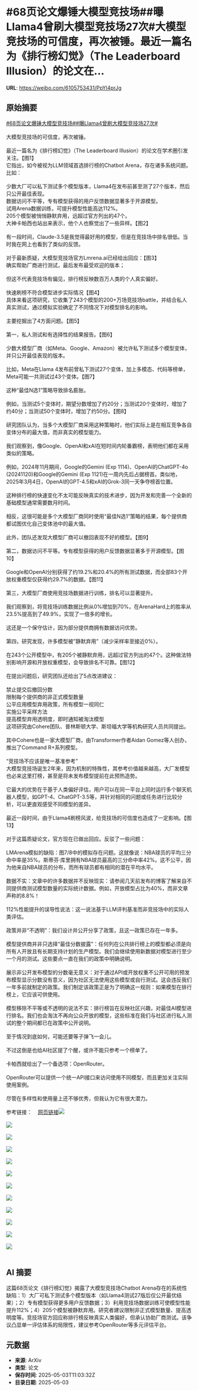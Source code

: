 # #68页论文爆锤大模型竞技场##曝Llama4曾刷大模型竞技场27次#大模型竞技场的可信度，再次被锤。最近一篇名为《排行榜幻觉》（The Leaderboard Illusion）的论文在...

**URL**: https://weibo.com/6105753431/PpYl4prJg

## 原始摘要

<a href="https://m.weibo.cn/search?containerid=231522type%3D1%26t%3D10%26q%3D%2368%E9%A1%B5%E8%AE%BA%E6%96%87%E7%88%86%E9%94%A4%E5%A4%A7%E6%A8%A1%E5%9E%8B%E7%AB%9E%E6%8A%80%E5%9C%BA%23&amp;extparam=%2368%E9%A1%B5%E8%AE%BA%E6%96%87%E7%88%86%E9%94%A4%E5%A4%A7%E6%A8%A1%E5%9E%8B%E7%AB%9E%E6%8A%80%E5%9C%BA%23" data-hide=""><span class="surl-text">#68页论文爆锤大模型竞技场#</span></a><a href="https://m.weibo.cn/search?containerid=231522type%3D1%26t%3D10%26q%3D%23%E6%9B%9DLlama4%E6%9B%BE%E5%88%B7%E5%A4%A7%E6%A8%A1%E5%9E%8B%E7%AB%9E%E6%8A%80%E5%9C%BA27%E6%AC%A1%23&amp;extparam=%23%E6%9B%9DLlama4%E6%9B%BE%E5%88%B7%E5%A4%A7%E6%A8%A1%E5%9E%8B%E7%AB%9E%E6%8A%80%E5%9C%BA27%E6%AC%A1%23" data-hide=""><span class="surl-text">#曝Llama4曾刷大模型竞技场27次#</span></a><br><br>大模型竞技场的可信度，再次被锤。<br><br>最近一篇名为《排行榜幻觉》（The Leaderboard Illusion）的论文在学术圈引发关注。【图1】  <br>它指出，如今被视为LLM领域首选排行榜的Chatbot Arena，存在诸多系统问题。比如：<br><br>少数大厂可以私下测试多个模型版本，Llama4在发布前甚至测了27个版本，然后只公开最佳表现。  <br>数据访问不平等，专有模型获得的用户反馈数据显著多于开源模型。  <br>试用Arena数据训练，可提升模型性能高达112%。  <br>205个模型被悄悄静默弃用，远超过官方列出的47个。  <br>大神卡帕西也站出来表示，他个人也察觉出了一些异样。【图2】<br><br>有一段时间，Claude-3.5是我觉得最好用的模型，但是在竞技场中排名很低。当时我在网上也看到了类似的反馈。<br><br>对于最新质疑，大模型竞技场官方Lmrena.ai已经给出回应：【图3】  <br>确实帮助厂商进行测试，最后发布最受欢迎的版本；<br><br>但这不代表竞技场有偏见，排行榜反映数百万人类的个人真实偏好。<br><br>快速刷榜不符合模型进步实际情况【图4】  <br>具体来看这项研究，它收集了243个模型的200+万场竞技场battle，并结合私人真实测试，通过模拟实验确定了不同情况下对模型排名的影响。<br><br>主要挖掘出了4方面问题。【图5】<br><br>第一，私人测试和有选择性的结果报告。【图6】<br><br>少数大模型厂商（如Meta、Google、Amazon）被允许私下测试多个模型变体，并只公开最佳表现的版本。<br><br>比如，Meta在Llama 4发布前曾私下测试27个变体，加上多模态、代码等榜单，Meta可能一共测试过43个变体。【图7】<br><br>这种“最佳N选1”策略导致排名膨胀。<br><br>例如，当测试5个变体时，期望分数增加了约20分；当测试20个变体时，增加了约40分；当测试50个变体时，增加了约50分。【图8】<br><br>研究团队认为，当多个大模型厂商采用这种策略时，他们实际上是在相互竞争各自变体分布的最大值，而非真实的模型能力。<br><br>我们观察到，像Google、OpenAI和xAI在短时间内轮番霸榜，表明他们都在采用类似的策略。<br><br>例如，2024年11月期间，Google的Gemini (Exp 1114)、OpenAI的ChatGPT-4o (20241120)和Google的Gemini (Exp 1121)在一周内先后占据榜首。类似地，2025年3月4日，OpenAI的GPT-4.5和xAI的Grok-3同一天争夺榜首位置。<br><br>这种排行榜的快速变化不太可能反映真实的技术进步，因为开发和完善一个全新的基础模型通常需要数月时间。<br><br>相反，这很可能是多个大模型厂商同时使用“最佳N选1”策略的结果，每个提供商都试图优化自己变体池中的最大值。<br><br>此外，团队还发现大模型厂商可以撤回表现不好的模型。【图9】<br><br>第二，数据访问不平等。专有模型获得的用户反馈数据显著多于开源模型。【图10】<br><br>Google和OpenAI分别获得了约19.2%和20.4%的所有测试数据，而全部83个开放权重模型仅获得约29.7%的数据。【图11】<br><br>第三，大模型厂商使用竞技场数据进行训练，排名可以显著提升。<br><br>我们观察到，将竞技场训练数据比例从0%增加到70%，在ArenaHard上的胜率从23.5%提高到了49.9%，实现了一倍多的增长。<br><br>这还是一个保守估计，因为部分提供商拥有数据访问优势。<br><br>第四，研究发现，许多模型被”静默弃用”（减少采样率至接近0%）。<br><br>在243个公开模型中，有205个被静默弃用，远超过官方列出的47个。这种做法特别影响开源和开放权重模型，会导致排名不可靠。【图12】<br><br>在提出问题后，研究团队还给出了5点改进建议：<br><br>禁止提交后撤回分数  <br>限制每个提供商的非正式模型数量  <br>公平应用模型弃用政策，所有模型一视同仁  <br>实施公平采样方法  <br>提高模型弃用透明度，即时通知被淘汰模型  <br>这项研究由Cohere团队、普林斯顿大学、斯坦福大学等机构研究人员共同提出。<br><br>其中Cohere也是一家大模型厂商，由Transformer作者Aidan Gomez等人创办，推出了Command R+系列模型。<br><br>“竞技场不应该是唯一基准参考”  <br>大模型竞技场诞生2年来，因为机制的特殊性，其参考价值越来越高，大厂发模型也必来这里打榜，甚至是将未发布模型提前在此预热造势。<br><br>它最大的优势在于基于人类偏好评估，用户可以在同一平台上同时运行多个聊天机器人模型，如GPT-4、ChatGPT-3.5等，并针对相同的问题或任务进行比较分析，可以更直观感受不同模型的差异。<br><br>最近一段时间，由于Llama4刷榜风波，给竞技场的可信度也造成了一定影响。【图13】<br><br>对于这篇质疑论文，官方现在已做出回应。反驳了一些问题：<br><br>LMArena模拟的缺陷：图7/8中的模拟存在问题。这就像说：NBA球员的平均三分命中率是35%。斯蒂芬·库里拥有NBA球员最高的三分命中率42%。这不公平，因为他来自NBA球员的分布，而所有球员都有相同的潜在平均水平。<br><br>数据不实：文章中的许多数据并不反映现实：请参阅几天前发布的博客了解来自不同提供商测试模型数量的实际统计数据。例如，开放模型占比为40%，而非文章声称的8.8%！<br><br>112%性能提升的误导性说法：这一说法基于LLM评判基准而非竞技场中的实际人类评估。<br><br>政策并非“不透明”：我们设计并公开分享了政策，且这一政策已存在一年多。<br><br>模型提供商并非只选择“最佳分数披露”：任何列在公共排行榜上的模型都必须是向所有人开放且有长期支持计划的生产模型。我们会继续使用新数据对模型进行至少一个月的测试。这些要点一直在我们的政策中明确说明。<br><br>展示非公开发布模型的分数毫无意义：对于通过API或开放权重不公开可用的预发布模型显示分数没有意义，因为社区无法使用这些模型或自行测试。这会违反我们一年多前就制定的政策。我们制定该政策正是为了明确这一规则：如果模型在排行榜上，它应该可供使用。<br><br>模型移除不平等或不透明的说法不实：排行榜旨在反映社区兴趣，对最佳AI模型进行排名。我们也会淘汰不再向公众开放的模型，这些标准在我们与社区进行私人测试的整个期间都已在政策中公开说明。<br><br>至于情况到底如何，可能还要等子弹飞一会儿。<br><br>不过这倒是也给AI社区提了个醒，或许不能只参考一个榜单了。<br><br>卡帕西就给出了一个备选项：OpenRouter。<br><br>OpenRouter可以提供一个统一API接口来访问使用不同模型，而且更加关注实际使用案例。<br><br>尽管在多样性和使用量上还不够优秀，但我认为它有很大潜力。<br><br>参考链接：<a href="https://weibo.cn/sinaurl?u=https%3A%2F%2Farxiv.org%2Fabs%2F2504.20879" data-hide=""><span class="url-icon"><img style="width: 1rem;height: 1rem" src="https://h5.sinaimg.cn/upload/2015/09/25/3/timeline_card_small_web_default.png" referrerpolicy="no-referrer"></span><span class="surl-text">网页链接</span></a><img style="" src="https://tvax1.sinaimg.cn/large/006Fd7o3gy1i1198knodmj30tm0k07fg.jpg" referrerpolicy="no-referrer"><br><br><img style="" src="https://tvax3.sinaimg.cn/large/006Fd7o3gy1i1198kmryxj30zk0e078y.jpg" referrerpolicy="no-referrer"><br><br><img style="" src="https://tvax4.sinaimg.cn/large/006Fd7o3gy1i1198m2ubej30vu0k0aji.jpg" referrerpolicy="no-referrer"><br><br><img style="" src="https://tvax3.sinaimg.cn/large/006Fd7o3gy1i1198lvednj30zk0gvgs7.jpg" referrerpolicy="no-referrer"><br><br><img style="" src="https://tvax4.sinaimg.cn/large/006Fd7o3gy1i1198lnm8uj30zk0gqq7j.jpg" referrerpolicy="no-referrer"><br><br><img style="" src="https://tvax1.sinaimg.cn/large/006Fd7o3gy1i1198m05vjj30zk0hkwjw.jpg" referrerpolicy="no-referrer"><br><br><img style="" src="https://tvax2.sinaimg.cn/large/006Fd7o3gy1i1198m9nizj30zk0hvtbv.jpg" referrerpolicy="no-referrer"><br><br><img style="" src="https://tvax3.sinaimg.cn/large/006Fd7o3gy1i1198mfdeij30zk0hsae5.jpg" referrerpolicy="no-referrer"><br><br><img style="" src="https://tvax2.sinaimg.cn/large/006Fd7o3gy1i1198m935gj30wk0k0wid.jpg" referrerpolicy="no-referrer"><br><br><img style="" src="https://tvax3.sinaimg.cn/large/006Fd7o3gy1i1198m89myj30zk0hz0wv.jpg" referrerpolicy="no-referrer"><br><br><img style="" src="https://tvax4.sinaimg.cn/large/006Fd7o3gy1i1198mlkauj30zk0jydoy.jpg" referrerpolicy="no-referrer"><br><br><img style="" src="https://tvax3.sinaimg.cn/large/006Fd7o3gy1i1198mcx7nj30zk0iw0za.jpg" referrerpolicy="no-referrer"><br><br>

## AI 摘要

这篇68页论文《排行榜幻觉》揭露了大模型竞技场Chatbot Arena存在的系统性缺陷：1）大厂可私下测试多个模型版本（如Llama4测试27版后仅公开最优结果）；2）专有模型获得更多用户反馈数据；3）利用竞技场数据训练可使模型性能提升112%；4）205个模型被静默弃用。研究者建议限制非正式模型数量、提高透明度等。竞技场官方回应称排行榜反映真实人类偏好，但承认协助厂商测试。该争议凸显单一评估体系的局限性，建议参考OpenRouter等多元评估平台。

## 元数据

- **来源**: ArXiv
- **类型**: 论文
- **保存时间**: 2025-05-03T11:03:32Z
- **目录日期**: 2025-05-03
